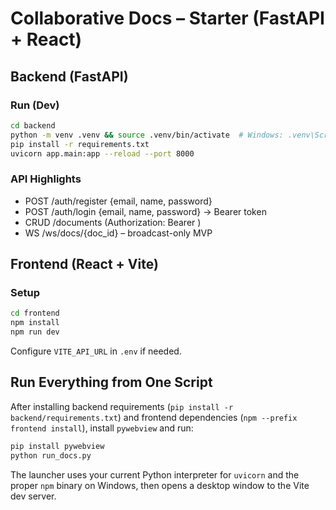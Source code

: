 # Collaborative Docs – Starter (FastAPI + React)

## Backend (FastAPI)
### Run (Dev)
```bash
cd backend
python -m venv .venv && source .venv/bin/activate  # Windows: .venv\Scripts\activate
pip install -r requirements.txt
uvicorn app.main:app --reload --port 8000
```
### API Highlights
- POST /auth/register {email, name, password}
- POST /auth/login {email, name, password} -> Bearer token
- CRUD /documents (Authorization: Bearer <token>)
- WS /ws/docs/{doc_id} – broadcast-only MVP

## Frontend (React + Vite)
### Setup
```bash
cd frontend
npm install
npm run dev
```
Configure `VITE_API_URL` in `.env` if needed.

## Run Everything from One Script

After installing backend requirements (`pip install -r backend/requirements.txt`) and frontend dependencies (`npm --prefix frontend install`), install `pywebview` and run:

```bash
pip install pywebview
python run_docs.py
```

The launcher uses your current Python interpreter for `uvicorn` and the proper `npm` binary on Windows, then opens a desktop window to the Vite dev server.

